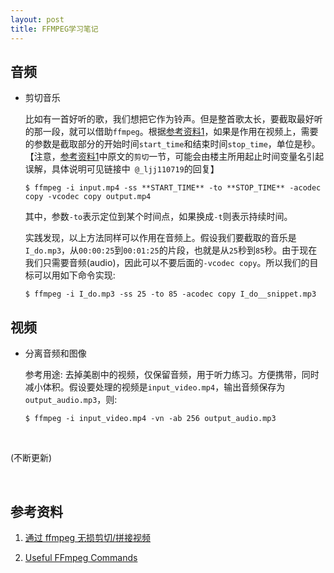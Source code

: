 ```yaml
---
layout: post
title: FFMPEG学习笔记
---
```



##	音频

*	剪切音乐

	比如有一首好听的歌，我们想把它作为铃声。但是整首歌太长，要截取最好听的那一段，就可以借助`ffmpeg`。根据[参考资料1](https://segmentfault.com/a/1190000000414341)，如果是作用在视频上，需要的参数是截取部分的开始时间`start_time`和结束时间`stop_time`，单位是秒。【注意，[参考资料1](https://segmentfault.com/a/1190000000414341)中原文的`剪切`一节，可能会由楼主所用起止时间变量名引起误解，具体说明可见链接中` @_ljj110719`的回复】
	
	```
	$ ffmpeg -i input.mp4 -ss **START_TIME** -to **STOP_TIME** -acodec copy -vcodec copy output.mp4
	```
	
	其中，参数`-to`表示定位到某个时间点，如果换成`-t`则表示持续时间。
	
	实践发现，以上方法同样可以作用在音频上。假设我们要截取的音乐是`I_do.mp3`，从`00:00:25`到`00:01:25`的片段，也就是从`25`秒到`85`秒。由于现在我们只需要音频(audio)，因此可以不要后面的`-vcodec copy`。所以我们的目标可以用如下命令实现:

	```
	$ ffmpeg -i I_do.mp3 -ss 25 -to 85 -acodec copy I_do__snippet.mp3
	```

##	视频

*	分离音频和图像

	参考用途: 去掉美剧中的视频，仅保留音频，用于听力练习。方便携带，同时减小体积。假设要处理的视频是`input_video.mp4`，输出音频保存为`output_audio.mp3`，则: 
	
	```
	$ ffmpeg -i input_video.mp4 -vn -ab 256 output_audio.mp3
	```
	
<br/>
	
(不断更新)

<br/>

##	参考资料

1.	[通过 ffmpeg 无损剪切/拼接视频](https://segmentfault.com/a/1190000000414341)

2.	[Useful FFmpeg Commands](http://www.labnol.org/internet/useful-ffmpeg-commands/28490/)